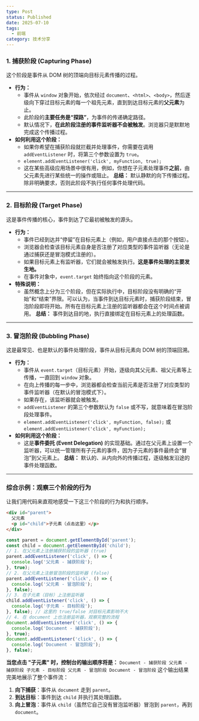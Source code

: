 ```yaml
---
type: Post
status: Published
date: 2025-07-10
tags:
  - 前端
category: 技术分享
---
```

### 1. 捕获阶段 (Capturing Phase)
这个阶段是事件从 DOM 树的顶端向目标元素传播的过程。
- **行为：**
    - 事件从 `window` 对象开始，依次经过 `document`、`<html>`、`<body>`，然后逐级向下穿过目标元素的每一个祖先元素，直到到达目标元素的**父元素**为止。
    - 此阶段的**主要任务是“探路”**，为事件的传递确定路径。
    - 默认情况下，**在此阶段注册的事件监听器不会被触发**。浏览器只是默默地完成这个传播过程。
- **如何利用这个阶段：**
    - 如果你希望在捕获阶段就拦截并处理事件，你需要在调用 `addEventListener` 时，将第三个参数设置为 `true`。
    - `element.addEventListener('click', myFunction, true);`
    - 这在某些高级应用场景中很有用，例如，你想在子元素处理事件**之前**，由父元素先进行某些统一的操作或阻止。
**总结：** 默认静默的向下传播过程。除非明确要求，否则此阶段不执行任何事件处理代码。
---
### 2. 目标阶段 (Target Phase)
这是事件传播的核心，事件到达了它最初被触发的源头。
- **行为：**
    - 事件已经到达并“停留”在目标元素上（例如，用户直接点击的那个按钮）。
    - 浏览器会检查该目标元素自身是否注册了对应类型的事件监听器（无论是通过捕获还是冒泡模式注册的）。
    - 如果目标元素上有监听器，它们就会被触发执行。**这是事件处理的主要发生地。**
    - 在事件对象中，`event.target` 始终指向这个阶段的元素。
- **特殊说明：**
    - 虽然概念上分为三个阶段，但在实际执行中，目标阶段没有明确的“开始”和“结束”界限。可以认为，当事件到达目标元素时，捕获阶段结束，冒泡阶段即将开始。所有在目标元素上注册的监听器都会在这个时间点被调用。
**总结：** 事件到达目的地，执行直接绑定在目标元素上的处理函数。
---
### 3. 冒泡阶段 (Bubbling Phase)
这是最常见、也是默认的事件处理阶段，事件从目标元素向 DOM 树的顶端回溯。
- **行为：**
    - 事件从 `event.target`（目标元素）开始，逐级向其父元素、祖父元素等上传播，一直回到 `window` 对象。
    - 在向上传播的每一步中，浏览器都会检查当前元素是否注册了对应类型的事件监听器（在默认的冒泡模式下）。
    - 如果存在，该监听器就会被触发。
    - `addEventListener` 的第三个参数默认为 `false` 或不写，就意味着在冒泡阶段处理事件。
    - `element.addEventListener('click', myFunction, false);` 或 `element.addEventListener('click', myFunction);`
- **如何利用这个阶段：**
    - 这是**事件委托 (Event Delegation)** 的实现基础。通过在父元素上设置一个监听器，可以统一管理所有子元素的事件，因为子元素的事件最终会“冒泡”到父元素上。
**总结：** 默认的、从内向外的传播过程，逐级触发沿途的事件处理函数。
---
### 综合示例：观察三个阶段的行为
让我们用代码来直观地感受一下这三个阶段的行为和执行顺序。
```HTML
<div id="parent">
  父元素
  <p id="child">子元素（点击这里）</p>
</div>
```
```JavaScript
const parent = document.getElementById('parent');
const child = document.getElementById('child');
// 1. 在父元素上注册捕获阶段的监听器 (true)
parent.addEventListener('click', () => {
  console.log('父元素 - 捕获阶段');
}, true);
// 2. 在父元素上注册冒泡阶段的监听器 (false)
parent.addEventListener('click', () => {
  console.log('父元素 - 冒泡阶段');
}, false);
// 3. 在子元素（目标）上注册监听器
child.addEventListener('click', () => {
  console.log('子元素 - 目标阶段');
}, false); // 这里的 true/false 对目标元素影响不大
// 4. 在 document 上也注册监听器，观察完整的流程
document.addEventListener('click', () => {
  console.log('Document - 捕获阶段');
}, true);
document.addEventListener('click', () => {
  console.log('Document - 冒泡阶段');
}, false);
```
**当您点击 "子元素" 时，控制台的输出顺序将是：**
`Document - 捕获阶段 父元素 - 捕获阶段 子元素 - 目标阶段 父元素 - 冒泡阶段 Document - 冒泡阶段`
这个输出结果完美地展示了整个事件流：
1. **向下捕获**：事件从 `document` 走到 `parent`。
2. **到达目标**：事件到达 `child` 并执行其处理函数。
3. **向上冒泡**：事件从 `child`（虽然它自己没有冒泡监听器）冒泡到 `parent`，再到 `document`。